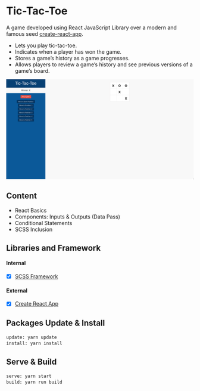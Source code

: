 # Tic-Tac-Toe
A game developed using React JavaScript Library over a modern and famous seed [create-react-app](https://github.com/facebook/create-react-app).

- Lets you play tic-tac-toe.
- Indicates when a player has won the game.
- Stores a game’s history as a game progresses.
- Allows players to review a game’s history and see previous versions of a game’s board.

![Alt text](preview.png?raw=true "tic-tac-toe")


## Content
- React Basics
- Components: Inputs & Outputs (Data Pass)
- Conditional Statements
- SCSS Inclusion


## Libraries and Framework
#### Internal
- [X] [SCSS Framework](https://github.com/imransilvake/SCSS-Framework)

#### External 
- [X] [Create React App](https://github.com/facebook/create-react-app)


## Packages Update & Install
```
update: yarn update
install: yarn install
```


## Serve & Build
```
serve: yarn start
build: yarn run build
```
